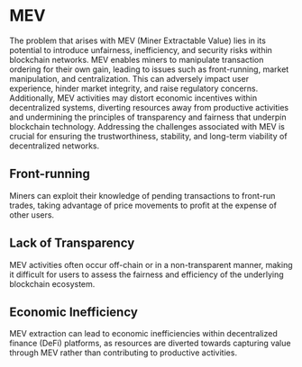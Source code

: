 # MEV

The problem that arises with MEV (Miner Extractable Value) lies in its potential to introduce unfairness, inefficiency, and security risks within blockchain networks. MEV enables miners to manipulate transaction ordering for their own gain, leading to issues such as front-running, market manipulation, and centralization. This can adversely impact user experience, hinder market integrity, and raise regulatory concerns. Additionally, MEV activities may distort economic incentives within decentralized systems, diverting resources away from productive activities and undermining the principles of transparency and fairness that underpin blockchain technology. Addressing the challenges associated with MEV is crucial for ensuring the trustworthiness, stability, and long-term viability of decentralized networks.

## Front-running

Miners can exploit their knowledge of pending transactions to front-run trades, taking advantage of price movements to profit at the expense of other users.

## Lack of Transparency

MEV activities often occur off-chain or in a non-transparent manner, making it difficult for users to assess the fairness and efficiency of the underlying blockchain ecosystem.

## Economic Inefficiency

MEV extraction can lead to economic inefficiencies within decentralized finance (DeFi) platforms, as resources are diverted towards capturing value through MEV rather than contributing to productive activities.
